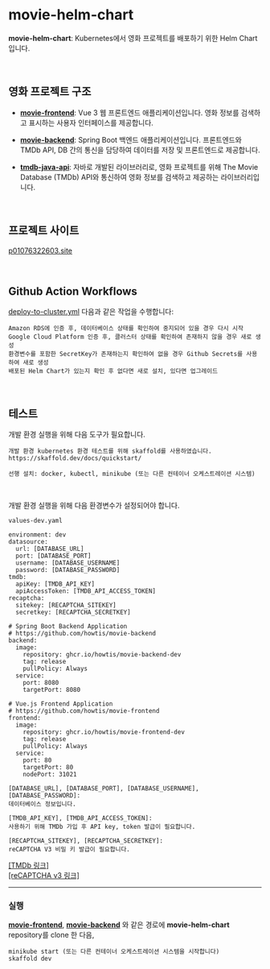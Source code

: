 # movie-helm-chart

**movie-helm-chart**: Kubernetes에서 영화 프로젝트를 배포하기 위한 Helm Chart입니다.

<br>

## 영화 프로젝트 구조

- **<a href="https://github.com/howtis/movie-frontend" target="_blank">movie-frontend</a>**:
Vue 3 웹 프론트엔드 애플리케이션입니다. 영화 정보를 검색하고 표시하는 사용자 인터페이스를 제공합니다.

- **<a href="https://github.com/howtis/movie-backend" target="_blank">movie-backend</a>**:
Spring Boot 백엔드 애플리케이션입니다. 프론트엔드와 TMDb API, DB 간의 통신을 담당하여 데이터를 저장 및 프론트엔드로 제공합니다.

- **<a href="https://github.com/howtis/tmdb-java-api" target="_blank">tmdb-java-api</a>**: 
자바로 개발된 라이브러리로, 영화 프로젝트를 위해 The Movie Database (TMDb) API와 통신하여 영화 정보를 검색하고 제공하는 라이브러리입니다.

<br>

## 프로젝트 사이트
[p01076322603.site](https://p01076322603.site)

<br>

## Github Action Workflows
[deploy-to-cluster.yml](https://github.com/howtis/movie-helm-chart/blob/master/.github/workflows/deploy-to-cluster.yml)
다음과 같은 작업을 수행합니다:
```
Amazon RDS에 인증 후, 데이터베이스 상태를 확인하여 중지되어 있을 경우 다시 시작
Google Cloud Platform 인증 후, 클러스터 상태를 확인하여 존재하지 않을 경우 새로 생성
환경변수를 포함한 SecretKey가 존재하는지 확인하여 없을 경우 Github Secrets를 사용하여 새로 생성
배포된 Helm Chart가 있는지 확인 후 없다면 새로 설치, 있다면 업그레이드
```

<br>

## 테스트
개발 환경 실행을 위해 다음 도구가 필요합니다.
```
개발 환경 kubernetes 환경 테스트를 위해 skaffold를 사용하였습니다. https://skaffold.dev/docs/quickstart/

선행 설치: docker, kubectl, minikube (또는 다른 컨테이너 오케스트레이션 시스템)
```

<br>

개발 환경 실행을 위해 다음 환경변수가 설정되어야 합니다.
```
values-dev.yaml

environment: dev
datasource:
  url: [DATABASE_URL]
  port: [DATABASE_PORT]
  username: [DATABASE_USERNAME]
  password: [DATABASE_PASSWORD]
tmdb:
  apiKey: [TMDB_API_KEY]
  apiAccessToken: [TMDB_API_ACCESS_TOKEN]
recaptcha:
  sitekey: [RECAPTCHA_SITEKEY]
  secretkey: [RECAPTCHA_SECRETKEY]

# Spring Boot Backend Application
# https://github.com/howtis/movie-backend
backend:
  image:
    repository: ghcr.io/howtis/movie-backend-dev
    tag: release
    pullPolicy: Always
  service:
    port: 8080
    targetPort: 8080

# Vue.js Frontend Application
# https://github.com/howtis/movie-frontend
frontend:
  image:
    repository: ghcr.io/howtis/movie-frontend-dev
    tag: release
    pullPolicy: Always
  service:
    port: 80
    targetPort: 80
    nodePort: 31021

[DATABASE_URL], [DATABASE_PORT], [DATABASE_USERNAME], [DATABASE_PASSWORD]:
데이터베이스 정보입니다.

[TMDB_API_KEY], [TMDB_API_ACCESS_TOKEN]: 
사용하기 위해 TMDb 가입 후 API key, token 발급이 필요합니다.

[RECAPTCHA_SITEKEY], [RECAPTCHA_SECRETKEY]: 
reCAPTCHA V3 비밀 키 발급이 필요합니다.
```
[[TMDb 링크]](https://www.themoviedb.org)  
[[reCAPTCHA v3 링크]](https://www.google.com/recaptcha/admin/create?hl=ko)

- - -

### 실행

**<a href="https://github.com/howtis/movie-frontend" target="_blank">movie-frontend</a>**,
**<a href="https://github.com/howtis/movie-backend" target="_blank">movie-backend</a>** 와 같은 경로에 **movie-helm-chart** repository를 clone 한 다음,
```
minikube start (또는 다른 컨테이너 오케스트레이션 시스템을 시작합니다)
skaffold dev
```
